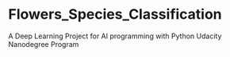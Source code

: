 # Flowers_Species_Classification
A Deep Learning Project for AI programming with Python Udacity Nanodegree Program
